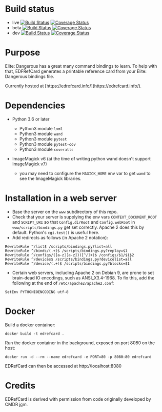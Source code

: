 # Build status
* live  [![Build Status](https://travis-ci.org/richardbuckle/EDRefCard.svg?branch=live)](https://travis-ci.org/richardbuckle/EDRefCard)  [![Coverage Status](https://coveralls.io/repos/github/richardbuckle/EDRefCard/badge.svg?branch=live)](https://coveralls.io/github/richardbuckle/EDRefCard?branch=live)
* beta  [![Build Status](https://travis-ci.org/richardbuckle/EDRefCard.svg?branch=beta)](https://travis-ci.org/richardbuckle/EDRefCard)  [![Coverage Status](https://coveralls.io/repos/github/richardbuckle/EDRefCard/badge.svg?branch=beta)](https://coveralls.io/github/richardbuckle/EDRefCard?branch=beta)
* dev [![Build Status](https://travis-ci.org/richardbuckle/EDRefCard.svg?branch=dev)](https://travis-ci.org/richardbuckle/EDRefCard)  [![Coverage Status](https://coveralls.io/repos/github/richardbuckle/EDRefCard/badge.svg?branch=dev)](https://coveralls.io/github/richardbuckle/EDRefCard?branch=dev)

# Purpose
Elite: Dangerous has a great many command bindings to learn. To help with that, EDFRefCard generates a printable reference card from your Elite: Dangerous bindings file.

Currently hosted at [https://edrefcard.info/](https://edrefcard.info/).

# Dependencies

* Python 3.6 or later
	* Python3 module `lxml`
	* Python3 module `wand`
	* Python3 module `pytest`
	* Python3 module `pytest-cov`
	* Python3 module `coveralls`

* ImageMagick v6 (at the time of writing python wand doesn't support ImageMagick v7)
	* you may need to configure the `MAGICK_HOME` env var to get `wand` to see the ImageMagick libraries.

# Installation in a web server

* Base the server on the `www` subdirectory of this repo.
* Check that your server is supplying the env vars `CONTEXT_DOCUMENT_ROOT` and `SCRIPT_URI` so that `Config.dirRoot` and `Config.webRoot` in `www/scripts/bindings.py` get set correctly. Apache 2 does this by default. Python's `cgi.test()` is useful here.
* Add redirects as follows (in Apache 2 notation):

```
RewriteRule ^/list$ /scripts/bindings.py?list=all
RewriteRule ^/binds/(.+)$ /scripts/bindings.py?replay=$1
RewriteRule ^/configs/([a-z][a-z])([^/]+)$ /configs/$1/$1$2
RewriteRule ^/devices$ /scripts/bindings.py?devicelist=all
RewriteRule ^/device/(.+)$ /scripts/bindings.py?blocks=$1
```
* Certain web servers, including Apache 2 on Debian 9, are prone to set brain-dead IO encodings, such as ANSI_X3.4-1968. To fix this, add the following at the end of `/etc/apache2/apache2.conf`:

```
SetEnv PYTHONIOENCODING utf-8
```

# Docker

Build a docker container:
```
docker build -t edrefcard .
```

Run the docker container in the background, exposed on port 8080 on the host:
```
docker run -d --rm --name edrefcard -e PORT=80 -p 8080:80 edrefcard
```

EDRefCard can then be accessed at http://localhost:8080

# Credits

EDRefCard is derived with permission from code originally developed by CMDR jgm.
